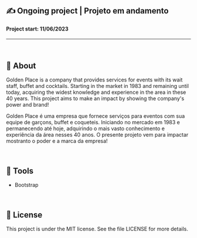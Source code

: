 ## ✍ Ongoing project | Projeto em andamento 
#### **Project start:** 11/06/2023
<hr>

<br>

## 📖 About

<p>Golden Place is a company that provides services for events with its wait staff, buffet and cocktails. Starting in the market in 1983 and remaining until today, acquiring the widest knowledge and experience in the area in these 40 years.
This project aims to make an impact by showing the company's power and brand!</p>

<p>Golden Place é uma empresa que fornece serviços para eventos com sua equipe de garçons, buffet e coqueteis. Iniciando no mercado em 1983 e permanecendo até hoje, adquirindo o mais vasto conhecimento e experiência da área nesses 40 anos. 
O presente projeto vem para impactar mostranto o poder e a marca da empresa!</p>

<br> 

## 🔧 Tools

- Bootstrap

<br>

## 📝 License
<p>This project is under the MIT license. See the file LICENSE for more details.</p>
